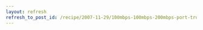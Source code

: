 ```yaml
---
layout: refresh
refresh_to_post_id: /recipe/2007-11-29/100mbps-100mbps-200mbps-port-trunking-a-k-a-bonding-ports.html
---
```

